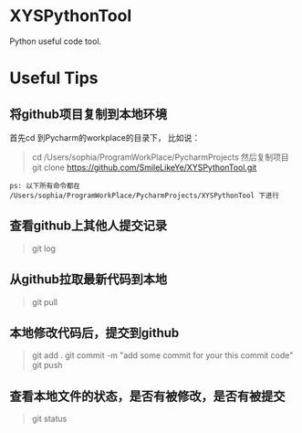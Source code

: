# XYSPythonTool
Python useful code tool.

# Useful Tips
## 将github项目复制到本地环境
首先cd 到Pycharm的workplace的目录下， 比如说：
> cd /Users/sophia/ProgramWorkPlace/PycharmProjects
然后复制项目
> git clone https://github.com/SmileLikeYe/XYSPythonTool.git

`ps: 以下所有命令都在 /Users/sophia/ProgramWorkPlace/PycharmProjects/XYSPythonTool 下进行`
## 查看github上其他人提交记录
> git log
## 从github拉取最新代码到本地
> git pull
## 本地修改代码后，提交到github
> git add .
> git commit -m "add some commit for your this commit code"
> git push
## 查看本地文件的状态，是否有被修改，是否有被提交
> git status